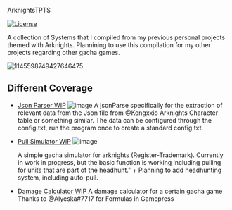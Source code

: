 ArknightsTPTS

[![License](https://img.shields.io/badge/license-MIT-blue.svg)](https://opensource.org/licenses/MIT)

A collection of Systems that I compiled from my previous personal projects themed with Arknights. 
Plannining to use this compilation for my other projects regarding other gacha games.

![1145598749427646475](https://github.com/KurtVelasco/ArknightPTS/assets/124945749/ab42262f-26a1-453b-9cdb-b06de373acb8)


## Different Coverage

- [Json Parser WIP](https://github.com/KurtVelasco/ArknightsJsonReader)
![image](https://github.com/KurtVelasco/ArknightPTS/assets/124945749/2215769c-cb7c-4115-91e7-c9afae6f7321)
  A jsonParse specifically for the extraction of relevant data from the Json file from @Kengxxio
  Arknights Character table or something similar. The data can be configured through the config.txt, run the program once to create a standard config.txt.
  
- [Pull Simulator WIP](https://github.com/KurtVelasco/gacha-simulator)
![image](https://github.com/KurtVelasco/ArknightPTS/assets/124945749/84f7c1f8-9f56-4375-865a-0a0d6d1e8108)

  A simple gacha simulator for arknights (Register-Trademark). Currently in work in progress, but the basic function is working including pulling for units that are part of the headhunt." +
  Planning to add headhunting system, including auto-pull.
  
- [Damage Calculator WIP](https://github.com/KurtVelasco/RhodeCalculator)
  A damage calculator for a certain gacha game Thanks to @Alyeska#7717 for Formulas in Gamepress



